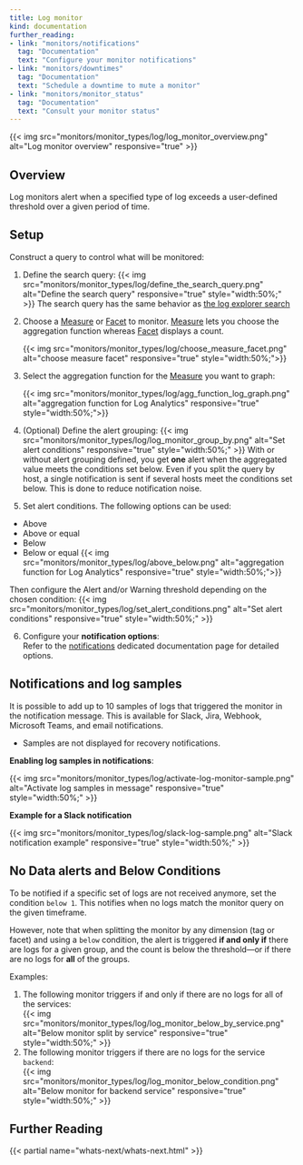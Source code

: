 ```yaml
---
title: Log monitor
kind: documentation
further_reading:
- link: "monitors/notifications"
  tag: "Documentation"
  text: "Configure your monitor notifications"
- link: "monitors/downtimes"
  tag: "Documentation"
  text: "Schedule a downtime to mute a monitor"
- link: "monitors/monitor_status"
  tag: "Documentation"
  text: "Consult your monitor status"
---
```


{{< img src="monitors/monitor_types/log/log_monitor_overview.png" alt="Log monitor overview" responsive="true" >}}

## Overview

Log monitors alert when a specified type of log exceeds a user-defined threshold over a given period of time.

## Setup

Construct a query to control what will be monitored:

1. Define the search query:
    {{< img src="monitors/monitor_types/log/define_the_search_query.png" alt="Define the search query" responsive="true" style="width:50%;" >}}
    The search query has the same behavior as [the log explorer search][1]
    
2. Choose a [Measure][1] or [Facet][2] to monitor. [Measure][1] lets you choose the aggregation function whereas [Facet][2] displays a count.
    
    {{< img src="monitors/monitor_types/log/choose_measure_facet.png" alt="choose measure facet" responsive="true" style="width:50%;">}}
    
3. Select the aggregation function for the [Measure][1] you want to graph:
    
    {{< img src="monitors/monitor_types/log/agg_function_log_graph.png" alt="aggregation function for Log Analytics" responsive="true" style="width:50%;">}}

4. (Optional) Define the alert grouping:
  {{< img src="monitors/monitor_types/log/log_monitor_group_by.png" alt="Set alert conditions" responsive="true" style="width:50%;" >}}
    With or without alert grouping defined, you get **one** alert when the aggregated value meets the conditions set below. Even if you split the query by host, a single notification is sent if several hosts meet the conditions set below. This is done to reduce notification noise.

5. Set alert conditions. The following options can be used:

  * Above
  * Above or equal
  * Below 
  * Below or equal
  {{< img src="monitors/monitor_types/log/above_below.png" alt="aggregation function for Log Analytics" responsive="true" style="width:50%;">}}

Then configure the Alert and/or Warning threshold depending on the chosen condition:
    {{< img src="monitors/monitor_types/log/set_alert_conditions.png" alt="Set alert conditions" responsive="true" style="width:50%;" >}}

6. Configure your **notification options**:  
    Refer to the [notifications][2] dedicated documentation page for detailed options.
    

## Notifications and log samples

It is possible to add up to 10 samples of logs that triggered the monitor in the notification message.
This is available for Slack, Jira, Webhook, Microsoft Teams, and email notifications.

* Samples are not displayed for recovery notifications.

 **Enabling log samples in notifications**:
    
  {{< img src="monitors/monitor_types/log/activate-log-monitor-sample.png" alt="Activate log samples in message" responsive="true" style="width:50%;" >}}
    
  **Example for a Slack notification** 

  {{< img src="monitors/monitor_types/log/slack-log-sample.png" alt="Slack notification example" responsive="true" style="width:50%;" >}}
 
## No Data alerts and Below Conditions  

To be notified if a specific set of logs are not received anymore, set the condition `below 1`. This notifies when no logs match the monitor query on the given timeframe. 

However, note that when splitting the monitor by any dimension (tag or facet) and using a `below` condition, the alert is triggered **if and only if** there are logs for a given group, and the count is below the threshold—or if there are no logs for **all** of the groups.  

Examples:  

1. The following monitor triggers if and only if there are no logs for all of the services:  
  {{< img src="monitors/monitor_types/log/log_monitor_below_by_service.png" alt="Below monitor split by service" responsive="true" style="width:50%;" >}}
2. The following monitor triggers if there are no logs for the service `backend`:  
  {{< img src="monitors/monitor_types/log/log_monitor_below_condition.png" alt="Below monitor for backend service" responsive="true" style="width:50%;" >}}

## Further Reading 
{{< partial name="whats-next/whats-next.html" >}}

[1]: /logs/explorer/search
[2]: /monitors/notifications
